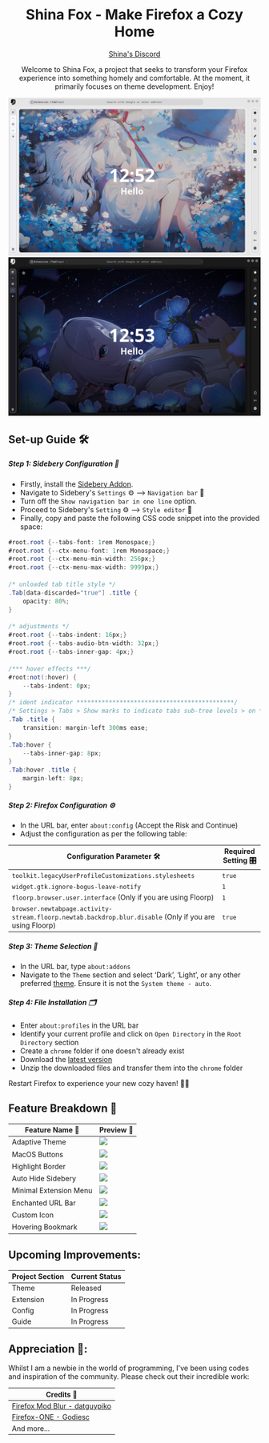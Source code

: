 <div align="center">

# Shina Fox - Make Firefox a Cozy Home
<a href="https://discord.gg/txgKQUvwnY">Shina's Discord</a>

Welcome to Shina Fox, a project that seeks to transform your Firefox experience into something homely and comfortable. At the moment, it primarily focuses on theme development. Enjoy!



</div>


![](media/t1jwYxBFR7SimysiWYN5ZQmdgKSREYETuzEXhMXHdB9NC02gw6ghjRp4twz1Oryt9gCkmkHVqUvg7M7yGNfp3MreQrlYa6QcLrllA5wJIZaocdStB54gTQgujVdXBoFocvYUubOxLomxQwvrRhhZH4kzDANTPGM2spoUSymrRo7BheOuTOgMMgSACLRjCCUNUd3KlVqr9yFcloiCSgzZQ0LssMpm5URnUPwk0278M7nkwcLVYYJUJPxmyK.png)
![](media/IIXLiV9iZrsHJlRzcWqpOQPu5nTI2kVheTz6iZ8ynnwJb8mc2Xdyrc8d6zkpbRRn6a4OEdL02tai6EIM0mzgbxWNmKjv3zY5oJUvGHddEl8uwE7RVPYOKUsfphA26KONO3lw30RpqHBpO24kbP1RooZDG7IRRjf6yrlrOOnBKIf3dFmfIr5q5FptuF6QOiSgmOP8a3FrmnLWM8SAIoB9Qq1cd93rhPLYVw3aXq6VhJuPpMxnhLEuYkDQf7.png)


## Set-up Guide 🛠️

##### Step 1: Sidebery Configuration 🦔
- Firstly, install the [Sidebery Addon](https://addons.mozilla.org/firefox/addon/sidebery/). 
- Navigate to Sidebery's `Settings` ⚙️ --> `Navigation bar` 📍
- Turn off the `Show navigation bar in one line` option.
- Proceed to Sidebery's `Setting` ⚙️ --> `Style editor` 🎨
- Finally, copy and paste the following CSS code snippet into the provided space:

```csharp
#root.root {--tabs-font: 1rem Monospace;}
#root.root {--ctx-menu-font: 1rem Monospace;}
#root.root {--ctx-menu-min-width: 256px;}
#root.root {--ctx-menu-max-width: 9999px;}

/* unloaded tab title style */
.Tab[data-discarded="true"] .title {
    opacity: 80%;
}

/* adjustments */
#root.root {--tabs-indent: 16px;}
#root.root {--tabs-audio-btn-width: 32px;}
#root.root {--tabs-inner-gap: 4px;}

/*** hover effects ***/
#root:not(:hover) {
    --tabs-indent: 0px;
}
/* ident indicator ********************************************/
/* Settings > Tabs > Show marks to indicate tabs sub-tree levels > on */
.Tab .title {
    transition: margin-left 300ms ease;
}
.Tab:hover {
    --tabs-inner-gap: 8px;
}
.Tab:hover .title {
    margin-left: 8px;
}
```

##### Step 2: Firefox Configuration ⚙️
- In the URL bar, enter `about:config` (Accept the Risk and Continue)
- Adjust the configuration as per the following table:

| Configuration Parameter 🛠️ | Required Setting 🎛️ |
| ---- | ---- |
| `toolkit.legacyUserProfileCustomizations.stylesheets` | `true` |
| `widget.gtk.ignore-bogus-leave-notify` | `1`  |
| `floorp.browser.user.interface` (Only if you are using Floorp) | `1` |
| `browser.newtabpage.activity-stream.floorp.newtab.backdrop.blur.disable` (Only if you are using Floorp) | `true` |

##### Step 3: Theme Selection 🎨
- In the URL bar, type `about:addons`
- Navigate to the `Theme` section and select ‘Dark’, ‘Light’, or any other preferred [theme](https://addons.mozilla.org/en-US/firefox/themes/). Ensure it is not the `System theme - auto`.

##### Step 4: File Installation 🗂️
- Enter `about:profiles` in the URL bar
- Identify your current profile and click on `Open Directory` in the `Root Directory` section
- Create a `chrome` folder if one doesn't already exist
- Download the [latest version](https://github.com/Shina-SG/Shina-Fox/releases/latest) 
- Unzip the downloaded files and transfer them into the `chrome` folder

Restart Firefox to experience your new cozy haven! 💓🎉

## Feature Breakdown 🌟
| Feature Name 🌈 | Preview 📸 |
| ---- | ---- |
| Adaptive Theme | ![](/media/Adaptive%20Theme.gif) |
| MacOS Buttons | ![](/media/MacOS%20button.gif) |
| Highlight Border | ![](/media/Highlight%20Border.gif) |
| Auto Hide Sidebery | ![](/media/Auto%20Hide%20Sidebery.gif) |
| Minimal Extension Menu | ![](/media/Minimal%20Extension%20Menu.gif) |
| Enchanted URL Bar | ![](/media/Enchanted%20URL%20Bar.gif) |
| Custom Icon | ![](/media/Custom%20Icon.gif) |
| Hovering Bookmark | ![](/media/Hovering%20Bookmark.gif) |

## Upcoming Improvements:
| Project Section | Current Status |
| ---- | ---- |
| Theme | Released |
| Extension | In Progress |
| Config | In Progress |
| Guide | In Progress |

## Appreciation 🌟: 
Whilst I am a newbie in the world of programming, I've been using codes and inspiration of the community. Please check out their incredible work:

| Credits 📝 |
| ---- |
| [Firefox Mod Blur - datguypiko](https://github.com/datguypiko/Firefox-Mod-Blur) |
| [Firefox-ONE - Godiesc](https://github.com/Godiesc/firefox-one) |
| And more... |
